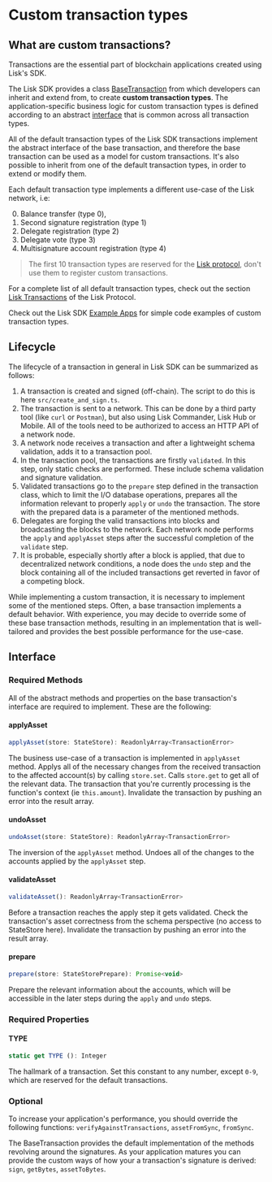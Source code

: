 # Custom transaction types

## What are custom transactions?

Transactions are the essential part of blockchain applications created using Lisk's SDK.

The Lisk SDK provides a class [BaseTransaction](https://github.com/LiskHQ/lisk-sdk/blob/development/elements/lisk-transactions/src/base_transaction.ts) from which developers can inherit and extend from, to create __custom transaction types__.
The application-specific business logic for custom transaction types is defined according to an abstract [interface](#interface) that is common across all transaction types.

All of the default transaction types of the Lisk SDK transactions implement the abstract interface of the base transaction, and therefore the base transaction can be used as a model for custom transactions.
It's also possible to inherit from one of the default transaction types, in order to extend or modify them.

Each default transaction type implements a different use-case of the Lisk network, i.e:

0. Balance transfer (type 0),
1. Second signature registration (type 1)
1. Delegate registration (type 2)
1. Delegate vote (type 3)
1. Multisignature account registration (type 4)

> The first 10 transaction types are reserved for the [Lisk protocol](https://lisk.io/documentation/lisk-protocol), don't use them to register custom transactions.

For a complete list of all default transaction types, check out the section [Lisk Transactions](https://lisk.io/documentation/lisk-protocol/transactions) of the Lisk Protocol.

Check out the Lisk SDK [Example Apps](examples.md) for simple code examples of custom transaction types.

## Lifecycle

The lifecycle of a transaction in general in Lisk SDK can be summarized as follows:

1. A transaction is created and signed (off-chain). The script to do this is here `src/create_and_sign.ts`.
2. The transaction is sent to a network. This can be done by a third party tool (like `curl` or `Postman`), but also using Lisk Commander, Lisk Hub or Mobile. All of the tools need to be authorized to access an HTTP API of a network node.
3. A network node receives a transaction and after a lightweight schema validation, adds it to a transaction pool.
4. In the transaction pool, the transactions are firstly `validated`. In this step, only static checks are performed. These include schema validation and signature validation.
5. Validated transactions go to the `prepare` step defined in the transaction class, which to limit the I/O database operations, prepares all the information relevant to properly `apply` or `undo` the transaction. The store with the prepared data is a parameter of the mentioned methods.
6. Delegates are forging the valid transactions into blocks and broadcasting the blocks to the network. Each network node performs the `apply` and `applyAsset` steps after the successful completion of the `validate` step.
7. It is probable, especially shortly after a block is applied, that due to decentralized network conditions, a node does the `undo` step and the block containing all of the included transactions get reverted in favor of a competing block.

While implementing a custom transaction, it is necessary to implement some of the mentioned steps. Often, a base transaction implements a default behavior. With experience, you may decide to override some of these base transaction methods, resulting in an implementation that is well-tailored and provides the best possible performance for the use-case.

## Interface

### Required Methods

All of the abstract methods and properties on the base transaction's interface are required to implement. These are the following:

#### applyAsset

```js
applyAsset(store: StateStore): ReadonlyArray<TransactionError>
```

The business use-case of a transaction is implemented in `applyAsset` method. Applys all of the necessary changes from the received transaction to the affected account(s) by calling `store.set`. Calls `store.get` to get all of the relevant data. The transaction that you're currently processing is the function's context (ie `this.amount`).
Invalidate the transaction by pushing an error into the result array.

#### undoAsset

```js
undoAsset(store: StateStore): ReadonlyArray<TransactionError>
```

The inversion of the `applyAsset` method. Undoes all of the changes to the accounts applied by the `applyAsset` step.

#### validateAsset

```js
validateAsset(): ReadonlyArray<TransactionError>
```

Before a transaction reaches the apply step it gets validated. Check the transaction's asset correctness from the schema perspective (no access to StateStore here).
Invalidate the transaction by pushing an error into the result array.

#### prepare

```js
prepare(store: StateStorePrepare): Promise<void>
```

Prepare the relevant information about the accounts, which will be accessible in the later steps during the `apply` and `undo` steps.

### Required Properties

#### TYPE

```js
static get TYPE (): Integer
```

The hallmark of a transaction. Set this constant to any number, except `0-9`, which are reserved for the default transactions.

### Optional

To increase your application's performance, you should override the following functions: `verifyAgainstTransactions`, `assetFromSync`, `fromSync`.

The BaseTransaction provides the default implementation of the methods revolving around the signatures. As your application matures you can provide the custom ways of how your a transaction's signature is derived: `sign`, `getBytes`, `assetToBytes`.
